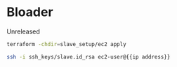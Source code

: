 # Bloader

Unreleased

``` sh
terraform -chdir=slave_setup/ec2 apply
```

```sh
ssh -i ssh_keys/slave.id_rsa ec2-user@{{ip address}}
```